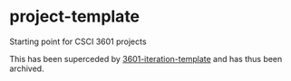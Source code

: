 # project-template
Starting point for CSCI 3601 projects

This has been superceded by [3601-iteration-template](https://github.com/UMM-CSci-3601/3601-iteration-template) and has thus been archived.
